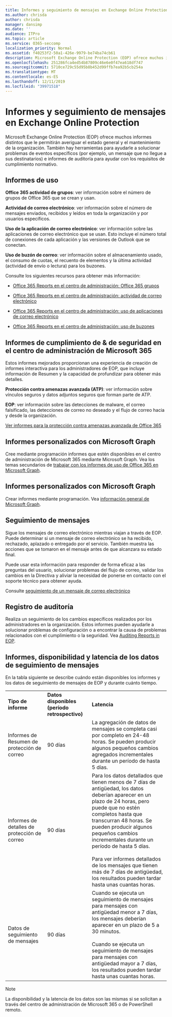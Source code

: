 ```yaml
---
title: Informes y seguimiento de mensajes en Exchange Online Protection
ms.author: chrisda
author: chrisda
manager: dansimp
ms.date: ''
audience: ITPro
ms.topic: article
ms.service: O365-seccomp
localization_priority: Normal
ms.assetid: f40253f2-50a1-426e-9979-be74ba74cb61
description: Microsoft Exchange Online Protection (EOP) ofrece muchos informes distintos que le permitirán averiguar el estado general y el mantenimiento de la organización. También hay herramientas para ayudarle a solucionar problemas de eventos específicos (por ejemplo, un mensaje que no llegue a sus destinatarios) e informes de auditoría para ayudar con los requisitos de cumplimiento normativo. La tabla siguiente describe los informes y las herramientas de solución de problemas disponibles para los administradores de EOP.
ms.openlocfilehash: 251286fca4ed54b87809c46e6e0f47ea618df747
ms.sourcegitcommit: 5710ce729c55d95b8b452d99ffb7ea92b5cb254a
ms.translationtype: MT
ms.contentlocale: es-ES
ms.lasthandoff: 12/11/2019
ms.locfileid: "39971518"
---
```

# <a name="reporting-and-message-trace-in-exchange-online-protection"></a>Informes y seguimiento de mensajes en Exchange Online Protection

Microsoft Exchange Online Protection (EOP) ofrece muchos informes distintos que le permitirán averiguar el estado general y el mantenimiento de la organización. También hay herramientas para ayudarle a solucionar problemas de eventos específicos (por ejemplo, un mensaje que no llegue a sus destinatarios) e informes de auditoría para ayudar con los requisitos de cumplimiento normativo.

## <a name="usage-reports"></a>Informes de uso

**Office 365 actividad de grupos**: ver información sobre el número de grupos de Office 365 que se crean y usan.

**Actividad de correo electrónico**: ver información sobre el número de mensajes enviados, recibidos y leídos en toda la organización y por usuarios específicos.

**Uso de la aplicación de correo electrónico**: ver información sobre las aplicaciones de correo electrónico que se usan. Esto incluye el número total de conexiones de cada aplicación y las versiones de Outlook que se conectan.

**Uso de buzón de correo**: ver información sobre el almacenamiento usado, el consumo de cuotas, el recuento de elementos y la última actividad (actividad de envío o lectura) para los buzones.

Consulte los siguientes recursos para obtener más información:

- [Office 365 Reports en el centro de administración: Office 365 grupos](https://docs.microsoft.com/office365/admin/activity-reports/office-365-groups)

- [Office 365 Reports en el centro de administración: actividad de correo electrónico](https://docs.microsoft.com/office365/admin/activity-reports/email-activity)

- [Office 365 Reports en el centro de administración: uso de aplicaciones de correo electrónico](https://docs.microsoft.com/office365/admin/activity-reports/email-apps-usage)

- [Office 365 Reports en el centro de administración: uso de buzones](https://docs.microsoft.com/office365/admin/activity-reports/mailbox-usage)

## <a name="security--compliance-reports-in-the-microsoft-365-admin-center"></a>Informes de cumplimiento de & de seguridad en el centro de administración de Microsoft 365

Estos informes mejorados proporcionan una experiencia de creación de informes interactiva para los administradores de EOP, que incluye información de Resumen y la capacidad de profundizar para obtener más detalles.

**Protección contra amenazas avanzada (ATP)**: ver información sobre vínculos seguros y datos adjuntos seguros que forman parte de ATP.

**EOP**: ver información sobre las detecciones de malware, el correo falsificado, las detecciones de correo no deseado y el flujo de correo hacia y desde la organización.

[Ver informes para la protección contra amenazas avanzada de Office 365](view-reports-for-atp.md)

## <a name="custom-reports-using-microsoft-graph"></a>Informes personalizados con Microsoft Graph

Cree mediante programación informes que estén disponibles en el centro de administración de Microsoft 365 mediante Microsoft Graph. Vea los temas secundarios de [trabajar con los informes de uso de Office 365 en Microsoft Graph](https://docs.microsoft.com/graph/api/resources/report).

## <a name="custom-reports-using-microsoft-graph"></a>Informes personalizados con Microsoft Graph

Crear informes mediante programación. Vea [información general de Microsoft Graph](https://docs.microsoft.com/graph/overview).

## <a name="message-trace"></a>Seguimiento de mensajes

Sigue los mensajes de correo electrónico mientras viajan a través de EOP. Puede determinar si un mensaje de correo electrónico se ha recibido, rechazado, aplazado o entregado por el servicio. También muestra las acciones que se tomaron en el mensaje antes de que alcanzara su estado final.

Puede usar esta información para responder de forma eficaz a las preguntas del usuario, solucionar problemas del flujo de correo, validar los cambios en la Directiva y aliviar la necesidad de ponerse en contacto con el soporte técnico para obtener ayuda.

Consulte [seguimiento de un mensaje de correo electrónico](https://docs.microsoft.com/exchange/monitoring/trace-an-email-message/trace-an-email-message)

## <a name="audit-logging"></a>Registro de auditoría

Realiza un seguimiento de los cambios específicos realizados por los administradores en la organización. Estos informes pueden ayudarle a solucionar problemas de configuración o a encontrar la causa de problemas relacionados con el cumplimiento o la seguridad. Vea [Auditing Reports in EOP](auditing-reports-in-eop.md).

## <a name="reporting-and-message-trace-data-availability-and-latency"></a>Informes, disponibilidad y latencia de los datos de seguimiento de mensajes

En la tabla siguiente se describe cuándo están disponibles los informes y los datos de seguimiento de mensajes de EOP y durante cuánto tiempo.

||||
|:-----|:-----|:-----|
|**Tipo de informe**|**Datos disponibles (período retrospectivo)**|**Latencia**|
|Informes de Resumen de protección de correo|90 días|La agregación de datos de mensajes se completa casi por completo en 24-48 horas. Se pueden producir algunos pequeños cambios agregados incrementales durante un período de hasta 5 días.|
|Informes de detalles de protección de correo|90 días|Para los datos detallados que tienen menos de 7 días de antigüedad, los datos deberían aparecer en un plazo de 24 horas, pero puede que no estén completos hasta que transcurran 48 horas. Se pueden producir algunos pequeños cambios incrementales durante un período de hasta 5 días. <br/><br/> Para ver informes detallados de los mensajes que tienen más de 7 días de antigüedad, los resultados pueden tardar hasta unas cuantas horas.|
|Datos de seguimiento de mensajes|90 días|Cuando se ejecuta un seguimiento de mensajes para mensajes con antigüedad menor a 7 días, los mensajes deberían aparecer en un plazo de 5 a 30 minutos.<br/><br/> Cuando se ejecuta un seguimiento de mensajes para mensajes con antigüedad mayor a 7 días, los resultados pueden tardar hasta unas cuantas horas.|

> [!NOTE]
> La disponibilidad y la latencia de los datos son las mismas si se solicitan a través del centro de administración de Microsoft 365 o de PowerShell remoto.

